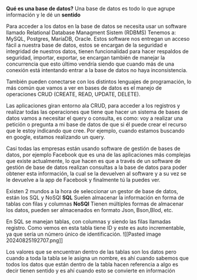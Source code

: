 **Qué es una base de datos?**
Una base de datos es todo lo que agrupe información y le dé un **sentido**

Para acceder a los datos en la base de datos se necesita usar un software llamado Relational Database Managment Sistem (RDBMS)
Tenemos a: MySQL, Postgres, MaríaDB, Oracle.
Estos software nos entregan un acceso fácil a nuestra base de datos, estos se encargan de la seguridad e integridad de nuestros datos, tienen funcionalidad para hacer respaldos de seguridad, importar, exportar, se encargan también de manejar la concurrencia que esto último vendría siendo que cuando más de una conexión está intentando entrar a la base de datos no haya inconsistencia.

También pueden conectarse con los distintos lenguajes de programación, lo más común que vamos a ver en bases de datos es el manejo de operaciones CRUD (CREATE, READ, UPDATE, DELETE).

Las aplicaciones giran entorno ala CRUD, para acceder a los registros y realizar todas las operaciones que tiene que hacer un sistema de bases de datos vamos a necesitar el query o consulta, es como: voy a realizar una petición o pregunta a mi base de datos de que si él puede crear el recurso que le estoy indicando que cree. Por ejemplo, cuando estamos buscando en google, estamos realizando un query.

Casi todas las empresas están usando software de gestión de bases de datos, por ejemplo Facebook que es una de las aplicaciones más complejas que existe actualmente, lo que hacen es que a través de un software de gestión de base de datos realizan consultas a la base de datos para poder obtener esta información, la cual se la devuelven al software y a su vez se le devuelve a la app de Facebook y finalmente tú la puedes ver.

Existen 2 mundos a la hora de seleccionar un gestor de base de datos, están los SQL y NoSQl
**SQL**
Suelen almacenar la información en forma de tablas con filas y columnas
**NoSQl**
Tienen múltiples formas de almacenar los datos, pueden ser almacenados en formato Json, Bson,Blod, etc.

En SQL se manejan tablas, con columnas y siendo las filas llamadas registro. Como vemos en esta tabla tiene ID y este es auto incrementable, ya que sería un número único de identificación.
![[Pasted image 20240825192707.png]]

Los valores que se encuentran dentro de las tablas son los datos pero cuando a toda la tabla se le asigna un nombre, es ahí cuando sabemos que todos los datos que están dentro de la tabla hacen referencia a algo es decir tienen sentido y es ahí cuando esto se convierte en información



